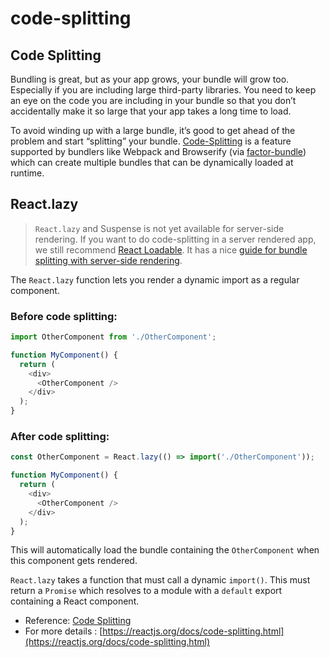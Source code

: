 # code-splitting

## Code Splitting <a id="code-splitting"></a>

Bundling is great, but as your app grows, your bundle will grow too. Especially if you are including large third-party libraries. You need to keep an eye on the code you are including in your bundle so that you don’t accidentally make it so large that your app takes a long time to load.

To avoid winding up with a large bundle, it’s good to get ahead of the problem and start “splitting” your bundle. [Code-Splitting](https://webpack.js.org/guides/code-splitting/) is a feature supported by bundlers like Webpack and Browserify \(via [factor-bundle](https://github.com/browserify/factor-bundle)\) which can create multiple bundles that can be dynamically loaded at runtime.

## React.lazy

> `React.lazy` and Suspense is not yet available for server-side rendering. If you want to do code-splitting in a server rendered app, we still recommend [React Loadable](https://github.com/thejameskyle/react-loadable). It has a nice [guide for bundle splitting with server-side rendering](https://github.com/thejameskyle/react-loadable#------------server-side-rendering).

The `React.lazy` function lets you render a dynamic import as a regular component.

### Before code splitting:

```javascript
import OtherComponent from './OtherComponent';

function MyComponent() {
  return (
    <div>
      <OtherComponent />
    </div>
  );
}
```

### After code splitting:

```javascript
const OtherComponent = React.lazy(() => import('./OtherComponent'));

function MyComponent() {
  return (
    <div>
      <OtherComponent />
    </div>
  );
}
```

This will automatically load the bundle containing the `OtherComponent` when this component gets rendered.

`React.lazy` takes a function that must call a dynamic `import()`. This must return a `Promise` which resolves to a module with a `default` export containing a React component.

* Reference: [Code Splitting](https://reactjs.org/docs/code-splitting.html)
* For more details : [https://reactjs.org/docs/code-splitting.html](https://reactjs.org/docs/code-splitting.html) 

